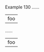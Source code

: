Example 130
......

<table><tr><td>
foo
</td></tr></table>

......

<table><tr><td>
foo
</td></tr></table>

